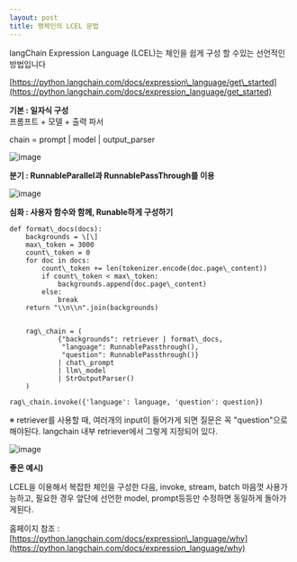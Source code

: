 ```yaml
---
layout: post
title: 랭체인의 LCEL 문법
---
```

langChain Expression Language (LCEL)는 체인을 쉽게 구성 할 수있는 선언적인 방법입니다

[https://python.langchain.com/docs/expression\_language/get\_started](https://python.langchain.com/docs/expression_language/get_started)  


**기본 : 일자식 구성**  
프롬프트 + 모델 + 출력 파서

chain = prompt | model | output\_parser

![image](https://github.com/hypro2/hypro2.github.io/assets/84513149/cd0c3440-1df3-4a7c-9bab-859725bf9397)


**분기 : RunnableParallel과 RunnablePassThrough를 이용**

![image](https://github.com/hypro2/hypro2.github.io/assets/84513149/85f9699c-4ab7-4572-a6b3-66bdbcfdb10d)


**심화 : 사용자 함수와 함께, Runable하게 구성하기**

```
def format\_docs(docs):  
    backgrounds = \[\]  
    max\_token = 3000  
    count\_token = 0  
    for doc in docs:  
        count\_token += len(tokenizer.encode(doc.page\_content))  
        if count\_token < max\_token:  
            backgrounds.append(doc.page\_content)  
        else:  
            break  
    return "\\n\\n".join(backgrounds)  


    rag\_chain = (  
            {"backgrounds": retriever | format\_docs,  
             "language": RunnablePassthrough(),  
             "question": RunnablePassthrough()}  
            | chat\_prompt  
            | llm\_model  
            | StrOutputParser()  
    )  

rag\_chain.invoke({'language': language, 'question': question})  
```

※ retriever를 사용할 때, 여러개의 input이 들어가게 되면 질문은 꼭 "question"으로 해야된다. langchain 내부 retriever에서 그렇게 지정되어 있다.

![image](https://github.com/hypro2/hypro2.github.io/assets/84513149/f403eb21-001d-42ca-a8a3-30d2389ff37a)

**좋은 예시)**

LCEL을 이용해서 복잡한 체인을 구성한 다음, invoke, stream, batch 마음껏 사용가능하고, 필요한 경우 앞단에 선언한 model, prompt등등만 수정하면 동일하게 돌아가게된다.

홈페이지 참조 : [https://python.langchain.com/docs/expression\_language/why](https://python.langchain.com/docs/expression_language/why)
